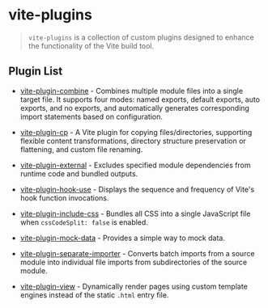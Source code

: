 # vite-plugins

> `vite-plugins` is a collection of custom plugins designed to enhance the functionality of the Vite build tool.

## Plugin List

* [vite-plugin-combine](/plugins/vite-plugin-combine/quick-start) - Combines multiple module files into a single target file. It supports four modes: named exports, default exports, auto exports, and no exports, and automatically generates corresponding import statements based on configuration.

* [vite-plugin-cp](/plugins/vite-plugin-cp/quick-start) - A Vite plugin for copying files/directories, supporting flexible content transformations, directory structure preservation or flattening, and custom file renaming.

* [vite-plugin-external](/plugins/vite-plugin-external/quick-start) - Excludes specified module dependencies from runtime code and bundled outputs.

* [vite-plugin-hook-use](/plugins/vite-plugin-hook-use/quick-start) - Displays the sequence and frequency of Vite's hook function invocations.

* [vite-plugin-include-css](/plugins/vite-plugin-include-css/quick-start) - Bundles all CSS into a single JavaScript file when `cssCodeSplit: false` is enabled.

* [vite-plugin-mock-data](/plugins/vite-plugin-mock-data/quick-start) - Provides a simple way to mock data.

* [vite-plugin-separate-importer](/plugins/vite-plugin-separate-importer/quick-start) - Converts batch imports from a source module into individual file imports from subdirectories of the source module.

* [vite-plugin-view](/plugins/vite-plugin-view/quick-start) - Dynamically render pages using custom template engines instead of the static `.html` entry file.